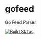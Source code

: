 # gofeed 
Go Feed Parser

[![Build Status](https://travis-ci.org/mmcdole/gofeed.svg?branch=master)](https://travis-ci.org/mmcdole/gofeed)
